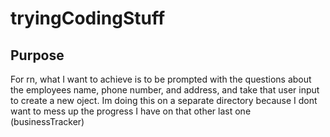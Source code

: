 # tryingCodingStuff

## Purpose

For rn, what I want to achieve is to be prompted with the questions about the employees name, phone number, and address, and take that user input to create a new oject. Im doing this on a separate directory because I dont want to mess up the progress I have on that other last one (businessTracker)